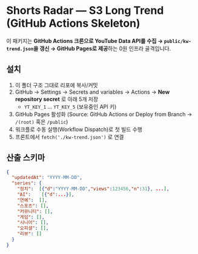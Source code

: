 
# Shorts Radar — S3 Long Trend (GitHub Actions Skeleton)

이 패키지는 **GitHub Actions 크론으로 YouTube Data API를 수집 → `public/kw-trend.json`을 갱신 → GitHub Pages로 제공**하는 0원 인프라 골격입니다.

## 설치
1) 이 폴더 구조 그대로 리포에 복사/커밋
2) GitHub → Settings → Secrets and variables → Actions → **New repository secret** 로 아래 5개 저장
   - `YT_KEY_1` … `YT_KEY_5` (보유중인 API 키)
3) GitHub Pages 활성화 (Source: GitHub Actions or Deploy from Branch → `/(root)` 혹은 `/public`)
4) 워크플로 수동 실행(Workflow Dispatch)로 첫 빌드 수행
5) 프론트에서 `fetch('./kw-trend.json')` 로 연결

## 산출 스키마
```json
{
  "updatedAt": "YYYY-MM-DD",
  "series": {
    "정치":  [{"d":"YYYY-MM-DD","views":123456,"n":31}, ...],
    "AI":    [{"d":...}],
    "연예":  [],
    "스포츠": [],
    "커뮤니티": [],
    "게임": [],
    "시니어": [],
    "오피셜": [],
    "리뷰": []
  }
}
```
